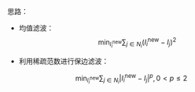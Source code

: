 思路：

+ 均值滤波：
$$
\min_{l_i^{\text{new}}}\sum_{j\in N_i}(I_i^{\text{new}}-I_j)^2
$$

+ 利用稀疏范数进行保边滤波：

$$
\min_{l_i^{\text{new}}}\sum_{j\in N_i}|I_i^{\text{new}}-I_j|^p,0<p\leqslant2
$$
